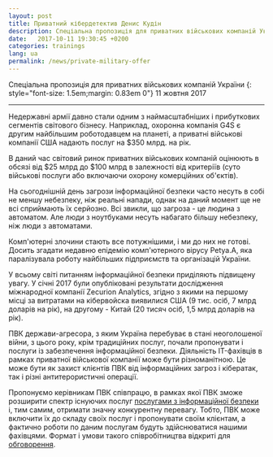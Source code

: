 ```yaml
---
layout: post
title: Приватний кібердетектив Денис Кудін
description: Спеціальна пропозиція для приватних військових компаній України
date:   2017-10-11 19:30:45 +0200
categories: trainings
lang: ua
permalink: /news/private-military-offer
---
```


Спеціальна пропозиція для приватних військових компаній України
{: style="font-size: 1.5em;margin: 0.83em 0"}
11 жовтня 2017 
<hr />

Недержавні армії давно стали одним з наймасштабніших і прибуткових сегментів світового бізнесу. Наприклад, охоронна компанія G4S є другим найбільшим роботодавцем на планеті, а приватні військові компанії США надають послуг на $350 млрд. на рік. 

В даний час світовий ринок приватних військових компаній оцінюють в обсязі від $25 млрд до $100 млрд в залежності від критеріїв (суто військові послуги або включаючи охорону комерційних об'єктів).

На сьогоднішній день загрози інформаційної безпеки часто несуть в собі не меншу небезпеку, ніж реальні напади, однак на даний момент ще не всі сприймають їх серйозно. Всі звикли, що загроза - це людина з автоматом. Але люди з ноутбуками несуть набагато більшу небезпеку, ніж люди з автоматами.

Комп'ютерні злочини стають все потужнішими, і ми до них не готові. Досить згадати недавню епідемію комп'ютерного вірусу Petya.A, яка паралізувала роботу найбільших підприємств та організацій України.

У всьому світі питанням інформаційної безпеки приділяють підвищену увагу. У січні 2017 були опубліковані результати дослідження міжнародної компанії Zecurion Analytics, згідно з якими на першому місці за витратами на кібервойска виявилися США (9 тис. осіб, 7 млрд доларів на рік), на другому - Китай (20 тисяч осіб, 1,5 млрд доларів на рік).

ПВК держави-агресора, з яким Україна перебуває в стані неоголошеної війни, з цього року, крім традиційних послуг, почали пропонувати і послуги із забезпечення інформаційної безпеки. Діяльність IT-фахівців в рамках приватної військової компанії може бути різноманітною. Це може бути як захист клієнтів ПВК від інформаційних загроз і кібератак, так і різні антитерористичні операції.

Пропонуємо керівникам ПВК співпрацю, в рамках якої ПВК зможе розширити спектр існуючих послуг [послугами з інформаційної безпеки](/) і, тим самим, отримати значну конкурентну перевагу. Тобто, ПВК може включити їх до складу своїх послуг і пропонувати своїм клієнтам, а фактично роботи по даним послугам будуть здійснюватися нашими фахівцями. Формат і умови такого співробітництва відкриті для [обговорення](/contacts).
